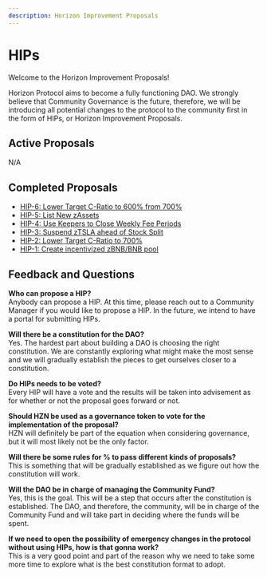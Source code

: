 ```yaml
---
description: Horizon Improvement Proposals
---
```


# HIPs

Welcome to the Horizon Improvement Proposals!

Horizon Protocol aims to become a fully functioning DAO. We strongly believe that Community Governance is the future, therefore, we will be introducing all potential changes to the protocol to the community first in the form of HIPs, or Horizon Improvement Proposals.

## Active Proposals

N/A

## Completed Proposals

* [HIP-6: Lower Target C-Ratio to 600% from 700%](hip-6-lower-target-c-ratio-to-600-from-700.md)
* [HIP-5: List New zAssets](hip-5-list-new-zassets.md)&#x20;
* [HIP-4: Use Keepers to Close Weekly Fee Periods](hip-4-use-keepers-to-close-weekly-fee-periods.md)
* [HIP-3: Suspend zTSLA ahead of Stock Split](hip-3-suspend-ztsla-ahead-of-stock-split.md)
* [HIP-2: Lower Target C-Ratio to 700%](hip-2-lower-target-c-ratio-to-700.md)
* [HIP-1: Create incentivized zBNB/BNB pool](hip-1-create-incentivized-zbnb-bnb-pool.md)

## Feedback and Questions

**Who can propose a HIP?**\
Anybody can propose a HIP. At this time, please reach out to a Community Manager if you would like to propose a HIP. In the future, we intend to have a portal for submitting HIPs.

**Will there be a constitution for the DAO?**\
Yes. The hardest part about building a DAO is choosing the right constitution. We are constantly exploring what might make the most sense and we will gradually establish the pieces to get ourselves closer to a constitution.

**Do HIPs needs to be voted?**\
Every HIP will have a vote and the results will be taken into advisement as for whether or not the proposal goes forward or not.

**Should HZN be used as a governance token to vote for the implementation of the proposal?**\
HZN will definitely be part of the equation when considering governance, but it will most likely not be the only factor.

**Will there be some rules for % to pass different kinds of proposals?**\
This is something that will be gradually established as we figure out how the constitution will work.

**Will the DAO be in charge of managing the Community Fund?**\
Yes, this is the goal. This will be a step that occurs after the constitution is established. The DAO, and therefore, the community, will be in charge of the Community Fund and will take part in deciding where the funds will be spent.

**If we need to open the possibility of emergency changes in the protocol without using HIPs, how is that gonna work?**\
This is a very good point and part of the reason why we need to take some more time to explore what is the best constitution format to adopt.
